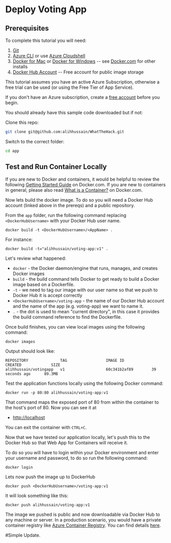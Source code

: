 # Deploy Voting App

## Prerequisites

To complete this tutorial you will need:

1. [Git](https://git-scm.com/)
2. [Azure CLI](https://docs.microsoft.com/cli/azure/get-started-with-azure-cli) or use [Azure Cloudshell](https://docs.microsoft.com/en-us/azure/cloud-shell/quickstart)
3. [Docker for Mac](https://store.docker.com/editions/community/docker-ce-desktop-mac) or [Docker for Windows](https://store.docker.com/editions/community/docker-ce-desktop-windows) -- see [Docker.com](https://www.docker.com/) for other installs
4. [Docker Hub Account](https://hub.docker.com/) -- Free account for public image storage

This tutorial assumes you have an active Azure Subscription, otherwise a free trial can be used (or using the Free Tier of App Service).

If you don't have an Azure subscription, create a [free account](https://azure.microsoft.com/free/) before you begin.

You should already have this sample code downloaded but if not:

Clone this repo:

```bash
git clone git@github.com:alihhussain/WhatTheHack.git
```

Switch to the correct folder:

```bash
cd app
```

## Test and Run Container Locally

If you are new to Docker and containers, it would be helpful to review the following [Getting Started Guide](https://docs.docker.com/get-started/) on Docker.com. If you are new to containers in general, please also read [What is a Container?](https://www.docker.com/what-container) on Docker.com.

Now lets build the docker image. To do so you will need a Docker Hub account (linked above in the prereqs) and a public repository.

From the `app` folder, run the following command replacing `<DockerHubUsername>` with your Docker Hub user name. 

```
docker build -t <DockerHubUsername>/<AppName> .
```

For instance:

```
docker build -t="alihhussain/voting-app:v1" .
```

Let's review what happened:
- `docker` - the Docker daemon/engine that runs, manages, and creates Docker images
- `build` - the build command tells Docker to get ready to build a Docker image based on a Dockerfile.
- `-t` - we need to tag our image with our user name so that we push to Docker Hub it is accept correctly
- `<DockerHubUsername>/voting-app` - the name of our Docker Hub account and the name of the app (e.g. voting-app) we want to name it.
- `.` - the dot is used to mean "current directory", in this case it provides the build command reference to find the Dockerfile.

Once build finishes, you can view local images using the following command:

```
docker images
```

Output should look like:

```
REPOSITORY              TAG                 IMAGE ID            CREATED             SIZE
alihhussain/votingapp   v1                  60c341b2af89        39 seconds ago      89.3MB
```

Test the application functions locally using the following Docker command:

```
docker run -p 80:80 alihhussain/voting-app:v1
```

That command maps the exposed port of 80 from within the container to the host's port of 80. Now you can see it at
- [http://localhost](http://localhost)

You can exit the container with `CTRL+C`.

Now that we have tested our application locally, let's push this to the Docker Hub so that Web App for Containers will receive it.

To do so you will have to login within your Docker environment and enter your username and password, to do so run the following command:

```
docker login
```

Lets now push the image up to DockerHub

```
docker push <DockerHubUsername>/voting-app:v1
```

It will look something like this:
```
docker push alihhussain/voting-app:v1
```

The image we pushed is public and now downloadable via Docker Hub to any machine or server. In a production scenario, you would have a private container registry like [Azure Container Registry](https://azure.microsoft.com/en-us/services/container-registry/). You can find details [here](https://docs.microsoft.com/en-us/azure/app-service/containers/app-service-linux-cli#using-docker-images-from-a-private-registry).

#Simple Update.
